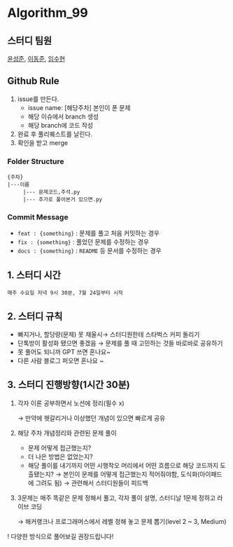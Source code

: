 # Algorithm_99

## 스터디 팀원

[윤성준](https://github.com/muk-jjang), [이동준](https://github.com/dongjune8931), [임수현](https://github.com/yeonsue)

## Github Rule

1. issue를 만든다.
   - issue name: [해당주차] 본인이 푼 문제
   - 해당 이슈에서 branch 생성
   - 해당 branch에 코드 작성
2. 완료 후 풀리퀘스트를 날린다.
3. 확인을 받고 merge

### Folder Structure
```
{주차}
|---이름
     |--- 문제코드,주석.py
     |--- 추가로 풀어본거 있으면.py
```

### Commit Message

- `feat : {something}` : 문제를 풀고 처음 커밋하는 경우
- `fix : {something}` : 풀었던 문제를 수정하는 경우
- `docs : {something}` : `README` 등 문서를 수정하는 경우

## 1. 스터디 시간

`매주 수요일 저녁 9시 30분, 7월 24일부터 시작`


## 2. 스터디 규칙

- 빠지거나, 할당량(문제) 못 채울시→ 스터디원한테 스타벅스 커피 돌리기
- 단톡방이 활성화 됐으면 좋겠음 → 문제를 풀 때 고민하는 것들 바로바로 공유하기
- 못 풀어도 되니까 GPT 쓰면 혼나요~
- 다른 사람 블로그 퍼오면 혼나요 ~

## 3. 스터디 진행방향(1시간 30분)

1. 각자 이론 공부하면서 노션에 정리(필수 x)

   → 만약에 헷갈리거나 이상했던 개념이 있으면 빠르게 공유

2. 해당 주차 개념정리와 관련된 문제 풀이
   - 문제 어떻게 접근했는지?
   - 더 나은 방법은 없었는지?
   - 해당 풀이를 내기까지 어떤 시행착오 머리에서 어떤 흐름으로 해당 코드까지 도출됐는지?
     → 본인이 문제를 어떻게 접근했는지 적어줘야함, 도식화(아이패드에 그려도 됨)
     → 관련해서 스터디원들이 피드백
3. 3문제는 매주 똑같은 문제 정해서 풀고, 각자 풀이 설명, 스터디날 1문제 정하고 라이브 코딩 

   → 해커랭크나 프로그래머스에서 레벨 정해 놓고 문제 뽑기(level 2 ~ 3, Medium)


! 다양한 방식으로 풀어보길 권장드립니다!
